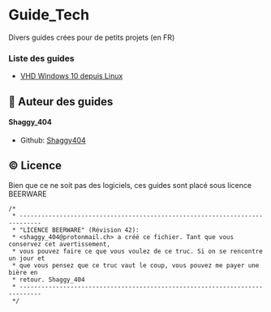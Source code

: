 # Guide_Tech
Divers guides crées pour de petits projets (en FR)

### Liste des guides
- [VHD Windows 10 depuis Linux](https://github.com/Shaggy404/Guide_Tech/blob/main/VHD%20Windows%2010%20depuis%20Linux.md)

## 🙇 Auteur des guides
#### Shaggy_404
- Github: [Shaggy404](https://github.com/Shaggy404)    
        

## :copyright: Licence

Bien que ce ne soit pas des logiciels, ces guides sont placé sous licence BEERWARE

```
/*
 * ----------------------------------------------------------------------------
 * "LICENCE BEERWARE" (Révision 42):
 * <shaggy_404@protonmail.ch> a créé ce fichier. Tant que vous conservez cet avertissement,
 * vous pouvez faire ce que vous voulez de ce truc. Si on se rencontre un jour et
 * que vous pensez que ce truc vaut le coup, vous pouvez me payer une bière en
 * retour. Shaggy_404
 * ----------------------------------------------------------------------------
 */
 ```
